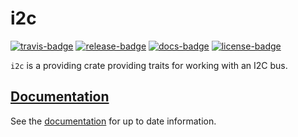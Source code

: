 # i2c

[![travis-badge][]][travis] [![release-badge][]][cargo] [![docs-badge][]][docs] [![license-badge][]][license]

`i2c` is a providing crate providing traits for working with an I2C bus.

## [Documentation][docs]

See the [documentation][docs] for up to date information.

[travis-badge]: https://img.shields.io/travis/arcnmx/i2c-rs/master.svg?style=flat-square
[travis]: https://travis-ci.org/arcnmx/i2c-rs
[release-badge]: https://img.shields.io/crates/v/i2c.svg?style=flat-square
[cargo]: https://crates.io/crates/i2c
[docs-badge]: https://img.shields.io/badge/API-docs-blue.svg?style=flat-square
[docs]: http://arcnmx.github.io/i2c-rs/i2c/
[license-badge]: https://img.shields.io/badge/license-MIT-ff69b4.svg?style=flat-square
[license]: https://github.com/arcnmx/i2c-rs/blob/master/COPYING
